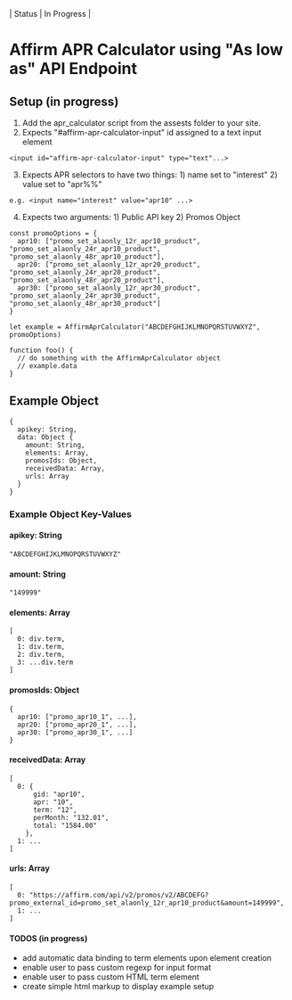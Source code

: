 | Status | In Progress |

# Affirm APR Calculator using "As low as" API Endpoint

## Setup (in progress)
1) Add the apr_calculator script from the assests folder to your site.
2) Expects "#affirm-apr-calculator-input" id assigned to a text input element
```
<input id="affirm-apr-calculator-input" type="text"...>
```
3) Expects APR selectors to have two things: 1) name set to "interest" 2) value set to "apr%%"
```
e.g. <input name="interest" value="apr10" ...>
```
4) Expects two arguments: 1) Public API key 2) Promos Object
```
const promoOptions = {
  apr10: ["promo_set_alaonly_12r_apr10_product", "promo_set_alaonly_24r_apr10_product", "promo_set_alaonly_48r_apr10_product"], 
  apr20: ["promo_set_alaonly_12r_apr20_product", "promo_set_alaonly_24r_apr20_product", "promo_set_alaonly_48r_apr20_product"], 
  apr30: ["promo_set_alaonly_12r_apr30_product", "promo_set_alaonly_24r_apr30_product", "promo_set_alaonly_48r_apr30_product"]  
}

let example = AffirmAprCalculator("ABCDEFGHIJKLMNOPQRSTUVWXYZ", promoOptions)

function foo() {
  // do something with the AffirmAprCalculator object
  // example.data
}
```

## Example Object
```
{
  apikey: String,
  data: Object {
    amount: String,
    elements: Array,
    promosIds: Object,
    receivedData: Array,
    urls: Array
  }
}
```

### Example Object Key-Values

#### apikey: String
```
"ABCDEFGHIJKLMNOPQRSTUVWXYZ"
```

#### amount: String
```
"149999"
```

#### elements: Array
```
[
  0: div.term, 
  1: div.term, 
  2: div.term, 
  3: ...div.term
]
```

#### promosIds: Object
```
{
  apr10: ["promo_apr10_1", ...],
  apr20: ["promo_apr20_1", ...],
  apr30: ["promo_apr30_1", ...]
}
```

#### receivedData: Array
```
[
  0: {
      gid: "apr10",
      apr: "10",
      term: "12",
      perMonth: "132.01",
      total: "1584.00"
    },
  1: ...
]
```

#### urls: Array
```
[
  0: "https://affirm.com/api/v2/promos/v2/ABCDEFG?promo_external_id=promo_set_alaonly_12r_apr10_product&amount=149999",
  1: ...
]
```

#### TODOS (in progress)
- add automatic data binding to term elements upon element creation
- enable user to pass custom regexp for input format
- enable user to pass custom HTML term element
- create simple html markup to display example setup
